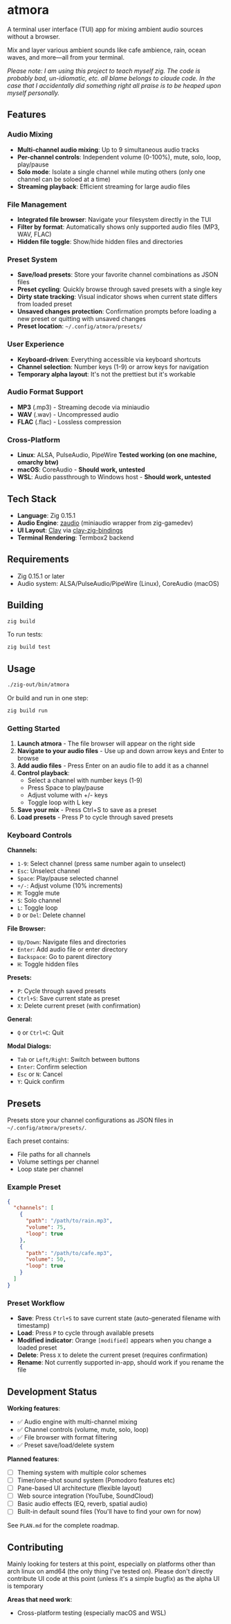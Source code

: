 # atmora

A terminal user interface (TUI) app for mixing ambient audio sources without a browser.

Mix and layer various ambient sounds like cafe ambience, rain, ocean waves, and more—all from your terminal.

*Please note: I am using this project to teach myself zig. The code is probably bad, un-idiomatic, etc. all blame belongs to claude code. In the case that I accidentally did something right all praise is to be heaped upon myself personally.*

## Features

### Audio Mixing
- **Multi-channel audio mixing**: Up to 9 simultaneous audio tracks
- **Per-channel controls**: Independent volume (0-100%), mute, solo, loop, play/pause
- **Solo mode**: Isolate a single channel while muting others (only one channel can be soloed at a time)
- **Streaming playback**: Efficient streaming for large audio files

### File Management
- **Integrated file browser**: Navigate your filesystem directly in the TUI
- **Filter by format**: Automatically shows only supported audio files (MP3, WAV, FLAC)
- **Hidden file toggle**: Show/hide hidden files and directories

### Preset System
- **Save/load presets**: Store your favorite channel combinations as JSON files
- **Preset cycling**: Quickly browse through saved presets with a single key
- **Dirty state tracking**: Visual indicator shows when current state differs from loaded preset
- **Unsaved changes protection**: Confirmation prompts before loading a new preset or quitting with unsaved changes
- **Preset location**: `~/.config/atmora/presets/`

### User Experience
- **Keyboard-driven**: Everything accessible via keyboard shortcuts
- **Channel selection**: Number keys (1-9) or arrow keys for navigation
- **Temporary alpha layout**: It's not the prettiest but it's workable

### Audio Format Support
- **MP3** (.mp3) - Streaming decode via miniaudio
- **WAV** (.wav) - Uncompressed audio
- **FLAC** (.flac) - Lossless compression

### Cross-Platform
- **Linux**: ALSA, PulseAudio, PipeWire **Tested working (on one machine, omarchy btw)**
- **macOS**: CoreAudio - **Should work, untested**
- **WSL**: Audio passthrough to Windows host - **Should work, untested**

## Tech Stack

- **Language**: Zig 0.15.1
- **Audio Engine**: [zaudio](https://github.com/zig-gamedev/zig-gamedev) (miniaudio wrapper from zig-gamedev)
- **UI Layout**: [Clay](https://github.com/nicbarker/clay) via [clay-zig-bindings](https://github.com/johan0A/clay-zig-bindings)
- **Terminal Rendering**: Termbox2 backend

## Requirements

- Zig 0.15.1 or later
- Audio system: ALSA/PulseAudio/PipeWire (Linux), CoreAudio (macOS)

## Building

```bash
zig build
```

To run tests:
```bash
zig build test
```

## Usage

```bash
./zig-out/bin/atmora
```

Or build and run in one step:
```bash
zig build run
```

### Getting Started

1. **Launch atmora** - The file browser will appear on the right side
2. **Navigate to your audio files** - Use up and down arrow keys and Enter to browse
3. **Add audio files** - Press Enter on an audio file to add it as a channel
4. **Control playback**:
   - Select a channel with number keys (1-9)
   - Press Space to play/pause
   - Adjust volume with +/- keys
   - Toggle loop with L key
5. **Save your mix** - Press Ctrl+S to save as a preset
6. **Load presets** - Press P to cycle through saved presets

### Keyboard Controls

**Channels:**

- `1-9`: Select channel (press same number again to unselect)
- `Esc`: Unselect channel
- `Space`: Play/pause selected channel
- `+/-`: Adjust volume (10% increments)
- `M`: Toggle mute
- `S`: Solo channel
- `L`: Toggle loop
- `D` or `Del`: Delete channel

**File Browser:**

- `Up/Down`: Navigate files and directories
- `Enter`: Add audio file or enter directory
- `Backspace`: Go to parent directory
- `H`: Toggle hidden files

**Presets:**
- `P`: Cycle through saved presets
- `Ctrl+S`: Save current state as preset
- `X`: Delete current preset (with confirmation)

**General:**
- `Q` or `Ctrl+C`: Quit

**Modal Dialogs:**

- `Tab` or `Left/Right`: Switch between buttons
- `Enter`: Confirm selection
- `Esc` or `N`: Cancel
- `Y`: Quick confirm

## Presets

Presets store your channel configurations as JSON files in `~/.config/atmora/presets/`.

Each preset contains:
- File paths for all channels
- Volume settings per channel
- Loop state per channel

### Example Preset

```json
{
  "channels": [
    {
      "path": "/path/to/rain.mp3",
      "volume": 75,
      "loop": true
    },
    {
      "path": "/path/to/cafe.mp3",
      "volume": 50,
      "loop": true
    }
  ]
}
```

### Preset Workflow

- **Save**: Press `Ctrl+S` to save current state (auto-generated filename with timestamp)
- **Load**: Press `P` to cycle through available presets
- **Modified indicator**: Orange `[modified]` appears when you change a loaded preset
- **Delete**: Press `X` to delete the current preset (requires confirmation)
- **Rename**: Not currently supported in-app, should work if you rename the file

## Development Status

**Working features**:

- ✅ Audio engine with multi-channel mixing
- ✅ Channel controls (volume, mute, solo, loop)
- ✅ File browser with format filtering
- ✅ Preset save/load/delete system

**Planned features**:
- [ ] Theming system with multiple color schemes
- [ ] Timer/one-shot sound system (Pomodoro features etc)
- [ ] Pane-based UI architecture (flexible layout)
- [ ] Web source integration (YouTube, SoundCloud)
- [ ] Basic audio effects (EQ, reverb, spatial audio)
- [ ] Built-in default sound files (You'll have to find your own for now)

See `PLAN.md` for the complete roadmap.

## Contributing

Mainly looking for testers at this point, especially on platforms other than arch linux on amd64 (the only thing I've tested on). Please don't directly contribute UI code at this point (unless it's a simple bugfix) as the alpha UI is temporary 

**Areas that need work**:

- Cross-platform testing (especially macOS and WSL)
